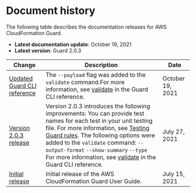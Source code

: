 # Document history<a name="doc-history"></a>

The following table describes the documentation releases for AWS CloudFormation Guard\.
+ **Latest documentation update**: October 19, 2021
+ **Latest version**: Guard 2\.0\.3

| Change | Description | Date | 
| --- |--- |--- |
| [Updated Guard CLI reference](#doc-history) | The `--payload` flag was added to the `validate` command\.For more information, see [validate](cfn-guard-validate.md) in the Guard CLI reference\. | October 19, 2021 | 
| [Version 2\.0\.3 release](#doc-history) | Version 2\.0\.3 introduces the following improvements:  You can provide test names for each test in your unit testing file\. For more information, see [Testing Guard rules](testing-rules.md)\.   The following options were added to the `validate` command:   `--output-format`   `--show-summary`   `--type`   For more information, see [validate](cfn-guard-validate.md) in the Guard CLI reference\.   | July 27, 2021 | 
| [Initial release](#doc-history) | Initial release of the AWS CloudFormation Guard User Guide\. | July 15, 2021 | 